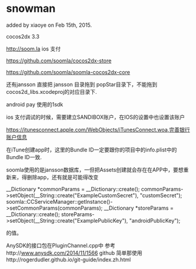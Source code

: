 # snowman
added by xiaoye on Feb 15th, 2015.

cocos2dx 3.3

http://soom.la ios 支付

https://github.com/soomla/cocos2dx-store

https://github.com/soomla/soomla-cocos2dx-core

还有jansson
直接把 jansson 目录拖到 popStar目录下，不能拖到cocos2d_libs.xcodeproj的对应目录下.

android pay 使用的1sdk

ios 支付调试的时候，需要建立SANDIBOX账户，在IOS的设置中也设置该账户

https://itunesconnect.apple.com/WebObjects/iTunesConnect.woa,完善银行账户信息

在iTune创建app时，这里的Bundle ID一定要跟你的项目中的info.plist中的Bundle ID一致.

soomla使用的是jansson数据库，一但把Assets创建就会存在在APP中，要想重新来，得删除app，还有就是可能得改变

__Dictionary *commonParams = __Dictionary::create();
commonParams->setObject(__String::create("ExampleCustomSecret"), "customSecret");
soomla::CCServiceManager::getInstance()->setCommonParams(commonParams);
__Dictionary *storeParams = __Dictionary::create();
storeParams->setObject(__String::create("ExamplePublicKey"), "androidPublicKey");

的值。



AnySDK的接口包在PluginChannel.cpp中
参考http://www.anysdk.com/2014/11/1566
github 简单那使用http://rogerdudler.github.io/git-guide/index.zh.html
